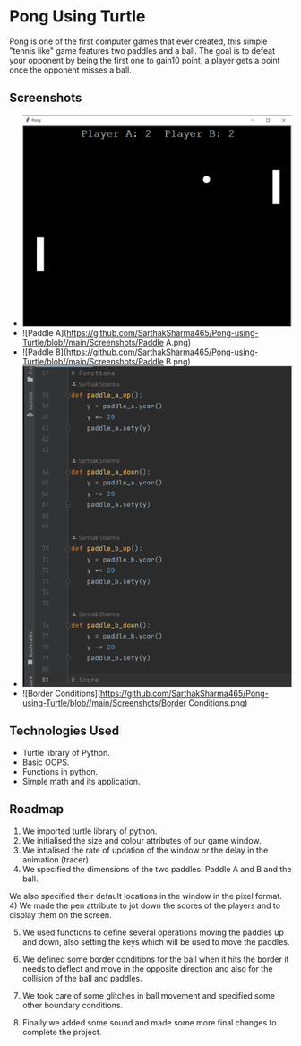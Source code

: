 
# Pong Using Turtle

Pong is one of the first computer games that ever created, this simple "tennis like" game features two paddles and a ball.
The goal is to defeat your opponent by being the first one to gain10 point, a player gets a point once the opponent misses a ball.

## Screenshots
- ![Game](https://github.com/SarthakSharma465/Pong-using-Turtle/blob//main/Screenshots/Game.png)
- ![Paddle A](https://github.com/SarthakSharma465/Pong-using-Turtle/blob//main/Screenshots/Paddle A.png)
- ![Paddle B](https://github.com/SarthakSharma465/Pong-using-Turtle/blob//main/Screenshots/Paddle B.png)
- ![Functions](https://github.com/SarthakSharma465/Pong-using-Turtle/blob//main/Screenshots/Functions.png)
- ![Border Conditions](https://github.com/SarthakSharma465/Pong-using-Turtle/blob//main/Screenshots/Border Conditions.png)

## Technologies Used

- 	Turtle library of Python.
-	Basic OOPS.
-	Functions in python.
-	Simple math and its application.



## Roadmap

1) We imported turtle library of python.
2) We initialised the size and colour attributes of our game window.
3) We intialised the rate of updation of the window or the delay in the animation (tracer).
3) We specified the dimensions of the two paddles: Paddle A and B and the ball. 
 
 
 
We also specified their default locations in the window in the pixel format.
4) We made the pen attribute to jot down the scores of the players and to display them on the screen.
 
5) We used functions to define several operations moving the paddles up and down, also setting the keys  which will be used to move the paddles.

6) We defined some border conditions for the ball when it hits the border it needs to deflect and move in the opposite direction and also for the collision of the ball and paddles.
 
 
7) We took care of some glitches in ball movement and specified some other boundary conditions.
8) Finally we added some sound and made some more final changes to complete the project.



